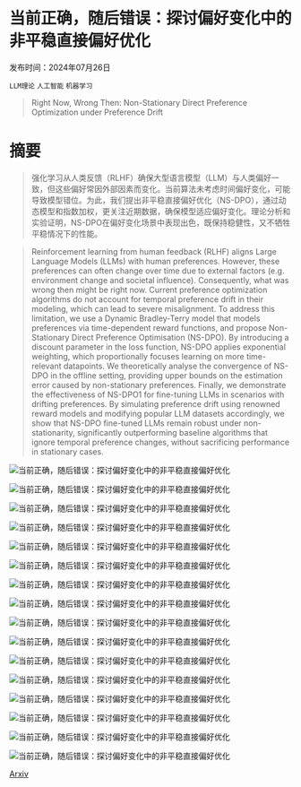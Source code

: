 # 当前正确，随后错误：探讨偏好变化中的非平稳直接偏好优化

发布时间：2024年07月26日

`LLM理论` `人工智能` `机器学习`

> Right Now, Wrong Then: Non-Stationary Direct Preference Optimization under Preference Drift

# 摘要

> 强化学习从人类反馈（RLHF）确保大型语言模型（LLM）与人类偏好一致，但这些偏好常因外部因素而变化。当前算法未考虑时间偏好变化，可能导致模型错位。为此，我们提出非平稳直接偏好优化（NS-DPO），通过动态模型和指数加权，更关注近期数据，确保模型适应偏好变化。理论分析和实验证明，NS-DPO在偏好变化场景中表现出色，既保持稳健性，又不牺牲平稳情况下的性能。

> Reinforcement learning from human feedback (RLHF) aligns Large Language Models (LLMs) with human preferences. However, these preferences can often change over time due to external factors (e.g. environment change and societal influence). Consequently, what was wrong then might be right now. Current preference optimization algorithms do not account for temporal preference drift in their modeling, which can lead to severe misalignment. To address this limitation, we use a Dynamic Bradley-Terry model that models preferences via time-dependent reward functions, and propose Non-Stationary Direct Preference Optimisation (NS-DPO). By introducing a discount parameter in the loss function, NS-DPO applies exponential weighting, which proportionally focuses learning on more time-relevant datapoints. We theoretically analyse the convergence of NS-DPO in the offline setting, providing upper bounds on the estimation error caused by non-stationary preferences. Finally, we demonstrate the effectiveness of NS-DPO1 for fine-tuning LLMs in scenarios with drifting preferences. By simulating preference drift using renowned reward models and modifying popular LLM datasets accordingly, we show that NS-DPO fine-tuned LLMs remain robust under non-stationarity, significantly outperforming baseline algorithms that ignore temporal preference changes, without sacrificing performance in stationary cases.

![当前正确，随后错误：探讨偏好变化中的非平稳直接偏好优化](../../../paper_images/2407.18676/x1.png)

![当前正确，随后错误：探讨偏好变化中的非平稳直接偏好优化](../../../paper_images/2407.18676/x2.png)

![当前正确，随后错误：探讨偏好变化中的非平稳直接偏好优化](../../../paper_images/2407.18676/x3.png)

![当前正确，随后错误：探讨偏好变化中的非平稳直接偏好优化](../../../paper_images/2407.18676/x4.png)

![当前正确，随后错误：探讨偏好变化中的非平稳直接偏好优化](../../../paper_images/2407.18676/x5.png)

![当前正确，随后错误：探讨偏好变化中的非平稳直接偏好优化](../../../paper_images/2407.18676/x6.png)

![当前正确，随后错误：探讨偏好变化中的非平稳直接偏好优化](../../../paper_images/2407.18676/x7.png)

![当前正确，随后错误：探讨偏好变化中的非平稳直接偏好优化](../../../paper_images/2407.18676/x8.png)

![当前正确，随后错误：探讨偏好变化中的非平稳直接偏好优化](../../../paper_images/2407.18676/x9.png)

![当前正确，随后错误：探讨偏好变化中的非平稳直接偏好优化](../../../paper_images/2407.18676/x10.png)

![当前正确，随后错误：探讨偏好变化中的非平稳直接偏好优化](../../../paper_images/2407.18676/x11.png)

![当前正确，随后错误：探讨偏好变化中的非平稳直接偏好优化](../../../paper_images/2407.18676/x13.png)

![当前正确，随后错误：探讨偏好变化中的非平稳直接偏好优化](../../../paper_images/2407.18676/x14.png)

![当前正确，随后错误：探讨偏好变化中的非平稳直接偏好优化](../../../paper_images/2407.18676/x15.png)

![当前正确，随后错误：探讨偏好变化中的非平稳直接偏好优化](../../../paper_images/2407.18676/x16.png)

![当前正确，随后错误：探讨偏好变化中的非平稳直接偏好优化](../../../paper_images/2407.18676/x17.png)

[Arxiv](https://arxiv.org/abs/2407.18676)